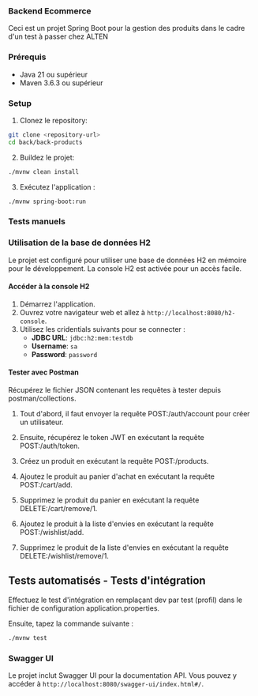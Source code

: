 ### Backend Ecommerce

Ceci est un projet Spring Boot pour la gestion des produits dans le cadre d'un test à passer chez ALTEN

### Prérequis

- Java 21 ou supérieur 
- Maven 3.6.3 ou supérieur

### Setup

1. Clonez le repository:

```sh
git clone <repository-url>
cd back/back-products
```

2. Buildez le projet:

```sh
./mvnw clean install
```

3. Exécutez l'application :

```sh
./mvnw spring-boot:run
```
### Tests manuels

### Utilisation de la base de données H2

Le projet est configuré pour utiliser une base de données H2 en mémoire pour le développement. La console H2 est activée pour un accès facile.

#### Accéder à la console H2

1. Démarrez l'application.
2. Ouvrez votre navigateur web et allez à `http://localhost:8080/h2-console`.
3. Utilisez les cridentials suivants pour se connecter :
   - **JDBC URL**: `jdbc:h2:mem:testdb`
   - **Username**: `sa`
   - **Password**: `password`

#### Tester avec Postman

Récupérez le fichier JSON contenant les requêtes à tester depuis postman/collections.

1. Tout d'abord, il faut envoyer la requête POST:/auth/account pour créer un utilisateur.

2. Ensuite, récupérez le token JWT en exécutant la requête POST:/auth/token.

3. Créez un produit en exécutant la requête POST:/products.

4. Ajoutez le produit au panier d'achat en exécutant la requête POST:/cart/add.

5. Supprimez le produit du panier en exécutant la requête DELETE:/cart/remove/1.

6. Ajoutez le produit à la liste d'envies en exécutant la requête POST:/wishlist/add.

7. Supprimez le produit de la liste d'envies en exécutant la requête DELETE:/wishlist/remove/1.


## Tests automatisés - Tests d'intégration

Effectuez le test d'intégration en remplaçant dev par test (profil) dans le fichier de configuration application.properties.

Ensuite, tapez la commande suivante :

```sh
./mvnw test

```


### Swagger UI

Le projet inclut Swagger UI pour la documentation API. Vous pouvez y accéder à `http://localhost:8080/swagger-ui/index.html#/`.